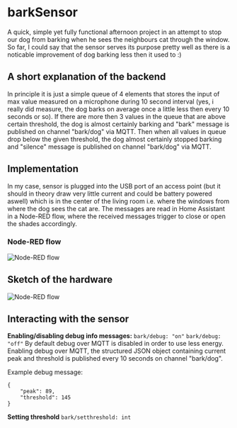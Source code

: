 # barkSensor
A quick, simple yet fully functional afternoon project in an attempt to stop our dog from barking when he sees the neighbours cat through the window. So far, I could say that the sensor serves its purpose pretty well as there is a noticable improvement of dog barking less then it used to :)

## A short explanation of the backend
In principle it is just a simple queue of 4 elements that stores the input of max value measured on a microphone during 10 second interval (yes, i really did measure, the dog barks on average once a little less then every 10 seconds or so). If there are more then 3 values in the queue that are above certain threshold, the dog is almost certainly barking and "bark" message is published on channel "bark/dog" via MQTT. Then when all values in queue drop below the given threshold, the dog almost certainly stopped barking and "silence" message is published on channel "bark/dog" via MQTT.

## Implementation
In my case, sensor is plugged into the USB port of an access point (but it should in theory draw very little current and could be battery powered aswell) which is in the center of the living room i.e. where the windows from where the dog sees the cat are. The messages are read in Home Assistant in a Node-RED flow, where the received messages trigger to close or open the shades accordingly.
### Node-RED flow
![Node-RED flow](https://i.imgur.com/EgsQtjC.png)

## Sketch of the hardware
![Node-RED flow](https://i.imgur.com/zFz1xEV.png)
## Interacting with the sensor

**Enabling/disabling debug info messages:**
`bark/debug: "on"`
`bark/debug: "off"`
By default debug over MQTT is disabled in order to use less energy. Enabling debug over MQTT, the structured JSON object containing current peak and threshold is published every 10 seconds on channel "bark/dog".

Example debug message:
```
{
	"peak": 89,
	"threshold": 145
}
```

**Setting threshold**
`bark/setthreshold: int`